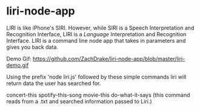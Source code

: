 # liri-node-app
LIRI is like iPhone's SIRI. However, while SIRI is a Speech Interpretation and Recognition Interface, LIRI is a _Language_ Interpretation and Recognition Interface. LIRI is a command line node app that takes in parameters and gives you back data.

Demo Gif:
https://github.com/ZachDrake/liri-node-app/blob/master/liri-demo.gif

Using the prefix 'node liri.js' followed by these simple commands liri will return data the user has searched for.

concert-this <artist>
spotify-this-song <song>
movie-this <movie>
do-what-it-says (this command reads from a .txt and searched information passed to Liri.)